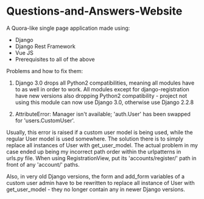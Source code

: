 # Questions-and-Answers-Website

A Quora-like single page application made using:
- Django
- Django Rest Framework
- Vue JS
- Prerequisites to all of the above

Problems and how to fix them:

1) Django 3.0 drops all Python2 compatibilities, meaning all modules have to
as well in order to work. All modules except for django-registration have new
versions also dropping Python2 compatibility - project not using this module
can now use Django 3.0, otherwise use Django 2.2.8

2) AttributeError: Manager isn't available; 'auth.User' has been swapped
for 'users.CustomUser'.

Usually, this error is raised if a custom user model is being used, while
the regular User model is used somewhere. The solution there is to simply
replace all instances of User with get_user_model.
The actual problem in my case ended up being my incorrect path order within
the urlpatterns in urls.py file.
When using RegistrationView, put its 'accounts/register/' path in front of
any 'account/' paths.

Also, in very old Django versions, the form and add_form variables of a custom
user admin have to be rewritten to replace all instance of User with
get_user_model - they no longer contain any in newer Django versions. 
